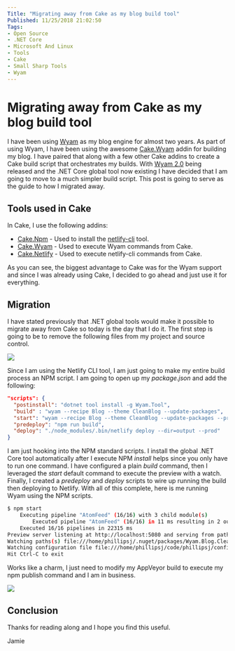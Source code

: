 ```yaml
---
Title: "Migrating away from Cake as my blog build tool"
Published: 11/25/2018 21:02:50
Tags: 
- Open Source
- .NET Core
- Microsoft And Linux
- Tools
- Cake
- Small Sharp Tools
- Wyam
---
```

# Migrating away from Cake as my blog build tool

I have been using [Wyam](https://wyam.io/) as my blog engine for almost two years. As part of using Wyam, I have been using the awesome [Cake.Wyam]() addin for building my blog. I have paired that along with a few other Cake addins to create a Cake build script that orchestrates my builds. With [Wyam 2.0](https://wyam.io/blog/version-2.0) being released and the .NET Core global tool now existing I have decided that I am going to move to a much simpler build script. This post is going to serve as the guide to how I migrated away.

## Tools used in Cake

In Cake, I use the following addins:

* [Cake.Npm](https://www.nuget.org/packages/Cake.Npm/) - Used to install the [netlify-cli](https://www.netlify.com/docs/cli/) tool.
* [Cake.Wyam](https://www.nuget.org/packages/Cake.Wyam/) - Used to execute Wyam commands from Cake.
* [Cake.Netlify](https://www.nuget.org/packages/Cake.Netlify/) - Used to execute netlify-cli commands from Cake.

As you can see, the biggest advantage to Cake was for the Wyam support and since I was already using Cake, I decided to go ahead and just use it for everything.

## Migration

I have stated previously that .NET global tools would make it possible to migrate away from Cake so today is the day that I do it. The first step is going to be to remove the following files from my project and source control.

![](/images/removing-cake/cakefiles.png)

Since I am using the Netlify CLI tool, I am just going to make my entire build process an NPM script. I am going to open up my *package.json* and add the following:

```JSON
"scripts": {
  "postinstall": "dotnet tool install -g Wyam.Tool",
  "build" : "wyam --recipe Blog --theme CleanBlog --update-packages",
  "start": "wyam --recipe Blog --theme CleanBlog --update-packages --preview --watch",
  "predeploy": "npm run build",
  "deploy": "./node_modules/.bin/netlify deploy --dir=output --prod"
}
```

I am just hooking into the NPM standard scripts. I install the global .NET Core tool automatically after I execute NPM *install* helps since you only have to run one command. I have configured a plain *build* command, then I leveraged the *start* default command to execute the preview with a watch. Finally, I created a *predeploy* and *deploy* scripts to wire up running the build then deploying to Netlify. With all of this complete, here is me running Wyam using the NPM scripts.

```Bash
$ npm start
    Executing pipeline "AtomFeed" (16/16) with 3 child module(s)
        Executed pipeline "AtomFeed" (16/16) in 11 ms resulting in 2 output document(s)
    Executed 16/16 pipelines in 22315 ms
Preview server listening at http://localhost:5080 and serving from path file:///home/phillipsj/code/phillipsj/output with LiveReload support
Watching paths(s) file:///home/phillipsj/.nuget/packages/Wyam.Blog.CleanBlog.2.0.0/content, theme, input
Watching configuration file file:///home/phillipsj/code/phillipsj/config.wyam
Hit Ctrl-C to exit
```

Works like a charm, I just need to modify my AppVeyor build to execute my npm publish command and I am in business. 

![](/images/removing-cake/wyam-running-on-linux.png)

## Conclusion

Thanks for reading along and I hope you find this useful.

Jamie
